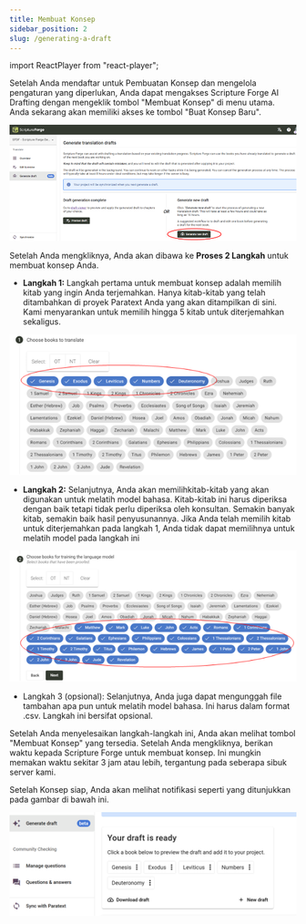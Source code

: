 ```yaml
---
title: Membuat Konsep
sidebar_position: 2
slug: /generating-a-draft
---
```


import ReactPlayer from "react-player";

<div class="player-wrapper"><ReactPlayer controls url="https://youtu.be/binHoeAGGvU" /></div>

Setelah Anda mendaftar untuk Pembuatan Konsep dan mengelola pengaturan yang diperlukan, Anda dapat mengakses Scripture Forge AI Drafting dengan mengeklik tombol "Membuat Konsep" di menu utama. Anda sekarang akan memiliki akses ke tombol "Buat Konsep Baru".

![](./1574993447.png)

Setelah Anda mengkliknya, Anda akan dibawa ke **Proses 2 Langkah** untuk membuat konsep Anda.

- **Langkah 1:** Langkah pertama untuk membuat konsep adalah memilih kitab yang ingin Anda terjemahkan. Hanya kitab-kitab yang telah ditambahkan di proyek Paratext Anda yang akan ditampilkan di sini. Kami menyarankan untuk memilih hingga 5 kitab untuk diterjemahkan sekaligus.

![](./736001719.png)

- **Langkah 2:** Selanjutnya, Anda akan memilihkitab-kitab yang akan digunakan untuk melatih model bahasa. Kitab-kitab ini harus diperiksa dengan baik tetapi tidak perlu diperiksa oleh konsultan. Semakin banyak kitab, semakin baik hasil penyusunannya. Jika Anda telah memilih kitab untuk diterjemahkan pada langkah 1, Anda tidak dapat memilihnya untuk melatih model pada langkah ini

![](./1046606413.png)

- Langkah 3 (opsional): Selanjutnya, Anda juga dapat mengunggah file tambahan apa pun untuk melatih model bahasa. Ini harus dalam format .csv. Langkah ini bersifat opsional.

Setelah Anda menyelesaikan langkah-langkah ini, Anda akan melihat tombol "Membuat Konsep" yang tersedia. Setelah Anda mengkliknya, berikan waktu kepada Scripture Forge untuk membuat konsep. Ini mungkin memakan waktu sekitar 3 jam atau lebih, tergantung pada seberapa sibuk server kami.

Setelah Konsep siap, Anda akan melihat notifikasi seperti yang ditunjukkan pada gambar di bawah ini.

![](./2097960595.png)

